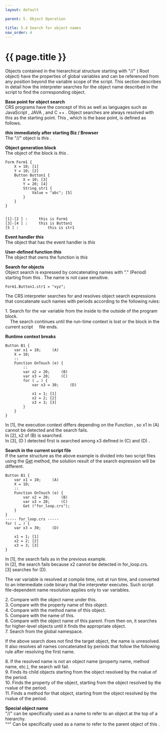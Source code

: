 ```yaml
---
layout: default

parent: 5. Object Operation

title: 5.4 Search for object names
nav_order: 4
---
```



# {{ page.title }}

Objects contained in the hierarchical structure starting with "//" ( Root object) have the properties of global variables and can be referenced from any position beyond the variable scope of the script. This section describes in detail how the interpreter searches for the object name described in the script to find the corresponding object.

 

**Base point for object search**<br>
CRS programs have the concept of this as well as languages ​​such as JavaScript , JAVA , and C ++ . Object searches are always resolved with this as the starting point. This , which is the base point, is defined as follows.


***this* immediately after starting Biz / Browser**<br>
The "//" object is *this* .

 

**Object generation block** <br>
The object of the block is *this* .

```
Form Form1 {
    X = 10; [1]
    Y = 10; [2]
    Button Button1 {
        X = 10; [3]
        Y = 20; [4]
        String str1 {
            Value = "abc"; [5]
        }
    }
}
 

[1]-[2 ] :     this is Form1
[3]-[4 ] :     this is Button1
[5 ] :             this is str1
```

**Event handler *this*** <br>
The object that has the event handler is *this*

**User-defined function *this*** <br>
The object that owns the function is *this*


**Search for objects** <br>
Object search is expressed by concatenating names with "." (Period) starting from this . The name is not case sensitive.

```
Form1.Button1.str1 = "xyz";
```

The CRS interpreter searches for and resolves object search expressions that concatenate such names with periods according to the following rules:


1\. Search for the var variable from the inside to the outside of the program block. <br>
&nbsp; &nbsp; The search continues until the run-time context is lost or the block in the current script &nbsp; &nbsp; file ends.


**Runtime context breaks**

```
Button B1 {
    var x1 = 10;     (A)
    X = 10;
    ::
    Function OnTouch (e) {
        ::
        var x2 = 20;     (B)
        var x3 = 20;     (C)
        for ( … ) {
            var x3 = 30;     (D)
            
            x1 = 1; [1]
            x2 = 2; [2]
            x3 = 3; [3]
        }
    }
}
```

In [1], the execution context differs depending on the Function , so x1 in (A) cannot be detected and the search fails.<br>
In [2], x2 of (B) is searched.<br>
In [3], (D ) detected first is searched among x3 defined in (C) and (D) .

**Search in the current script file**<br>
If the same structure as the above example is divided into two script files using the [Get]() method, the solution result of the search expression will be different.

```
Button B1 {
    var x1 = 10;     (A)
    X = 10;
    ::
    Function OnTouch (e) {
        var x2 = 20;     (B)
        var x3 = 20;     (C)
        Get ("for_loop.crs");
    }
}
----- for_loop.crs -----
for ( … ) {
    var x3 = 30;     (D)
    
    x1 = 1; [1]
    x2 = 2; [2]
    x3 = 3; [3]
}
```

In [1], the search fails as in the previous example.<br>
In [2], the search fails because x2 cannot be detected in for_loop.crs.<br>
[3] searches for (D).

The var variable is resolved at compile time, not at run time, and converted to an intermediate code binary that the interpreter executes. Such script file-dependent name resolution applies only to var variables.


2\. Compare with the object name under this.<br>
3\. Compare with the property name of this object.<br>
4\. Compare with the method name of this object.<br>
5\. Compare with the name of this.<br>
6\. Compare with the object name of this parent. From then on, it searches for higher-level objects until it finds the appropriate object.<br>
7\. Search from the global namespace.

If the above search does not find the target object, the name is unresolved. It also resolves all names concatenated by periods that follow the following rule after resolving the first name.

 

8\. If the resolved name is not an object name (property name, method name, etc.), the search will fail.<br>
9\. Finds its child objects starting from the object resolved by the rvalue of the period.<br>
10\. Finds the property of the object, starting from the object resolved by the rvalue of the period.<br>
11\. Finds a method for that object, starting from the object resolved by the rvalue of the period.

**Special object name**<br>
"//" can be specifically used as a name to refer to an object at the top of a hierarchy.<br>
"^" Can be specifically used as a name to refer to the parent object of this .
